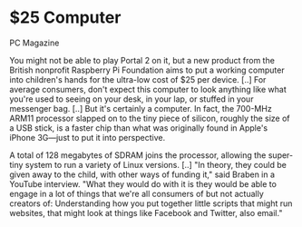# $25 Computer

PC Magazine

You might not be able to play Portal 2 on it, but a new product from the British nonprofit Raspberry Pi Foundation aims to put a working computer into children's hands for the ultra-low cost of $25 per device. [..] For average consumers, don't expect this computer to look anything like what you're used to seeing on your desk, in your lap, or stuffed in your messenger bag. [..] But it's certainly a computer. In fact, the 700-MHz ARM11 processor slapped on to the tiny piece of silicon, roughly the size of a USB stick, is a faster chip than what was originally found in Apple's iPhone 3G—just to put it into perspective.

A total of 128 megabytes of SDRAM joins the processor, allowing the super-tiny system to run a variety of Linux versions. [..] "In theory, they could be given away to the child, with other ways of funding it," said Braben in a YouTube interview. "What they would do with it is they would be able to engage in a lot of things that we're all consumers of but not actually creators of: Understanding how you put together little scripts that might run websites, that might look at things like Facebook and Twitter, also email."
